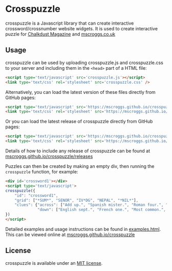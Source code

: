 # Crosspuzzle

crosspuzzle is a Javascript library that can create interactive crossword/crossnumber website widgets.
It is used to create interactive puzzle for [Chalkdust Magazine](https://chalkdustmagazine.com/regulars/crossnumber/prize-crossnumber-issue-21/) and [mscroggs.co.uk](https://mscroggs.co.uk/blog/116)

## Usage

crosspuzzle can be used by uploading crosspuzzle.js and crosspuzzle.css to your server and including them in the `<head>` part of a HTML file:

```html
<script type='text/javascript' src='crosspuzzle.js'></script>
<link type='text/css' rel='stylesheet' src='crosspuzzle.css' />
```

Alternatively, you can load the latest version of these files directly from GitHub pages:

```html
<script type='text/javascript' src='https://mscroggs.github.io/crosspuzzle/crosspuzzle.js'></script>
<link type='text/css' rel='stylesheet' src='https://mscroggs.github.io/crosspuzzle/crosspuzzle.css' />
```

Or you can load the latest release of crosspuzzle directly from GitHub pages:

```html
<script type='text/javascript' src='https://mscroggs.github.io/crosspuzzle/v0.4.0/crosspuzzle.js'></script>
<link type='text/css' rel='stylesheet' src='https://mscroggs.github.io/crosspuzzle/v0.4.0/crosspuzzle.css' />
```

Details of how to include any release of crosspuzzle can be found at [mscroggs.github.io/crosspuzzle/releases](https://mscroggs.github.io/crosspuzzle/releases)

Puzzles can then be created by making an empty div, then running the `crosspuzzle` function,
for example:

```html
<div id='crossword1'></div>
<script type='text/javascript'>
crosspuzzle({
    "id": "crossword1",
    "grid": ["*SUM*", "SENOR", "IV*DG", "NEPAL", "*NIL*"],
    "clues": {"across": ["Add up.", "Spanish mister.", "Roman four.", "Non-continuous finite element.", "Country with non-rectangular flag.", "Footballer's zero."],
              "down": ["English sept.", "French one.", "Most common.", "opp &div; hyp.", "Rugeley Trent Valley.", "Greek p."]}
})
</script>
```

Detailed examples and usage instructions can be found in [examples.html](examples.html). This can be
viewed online at [mscroggs.github.io/crosspuzzle](https://mscroggs.github.io/crosspuzzle)

## License

crosspuzzle is available under an [MIT license](LICENSE.md).
